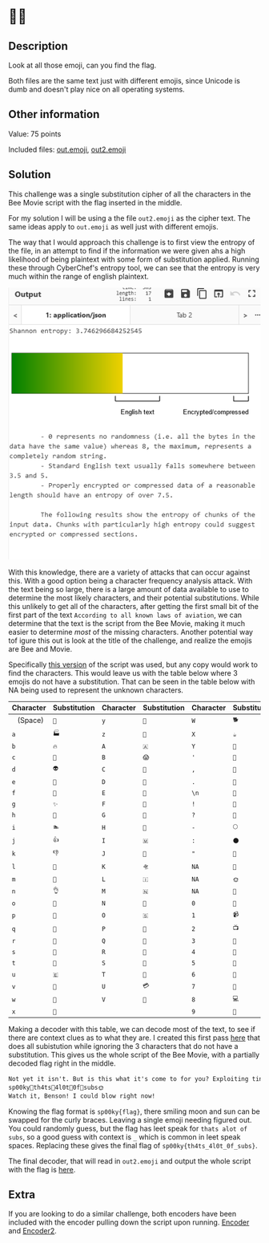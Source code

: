 # 🐝🎥

## Description

Look at all those emoji, can you find the flag.

Both files are the same text just with different emojis, since Unicode is dumb and doesn't play nice on all operating systems.

## Other information

Value: 75 points

Included files: [out.emoji](out.emoji), [out2.emoji](out2.emoji)

## Solution

This challenge was a single substitution cipher of all the characters in the Bee Movie script with the flag inserted in the middle.

For my solution I will be using a the file `out2.emoji` as the cipher text. The same ideas apply to `out.emoji` as well just with different emojis.

The way that I would approach this challenge is to first view the entropy of the file, in an attempt to find if the information we were given ahs a high likelihood of being plaintext with some form of substitution applied. Running these through CyberChef's entropy tool, we can see that the entropy is very much within the range of english plaintext.

![entropy](images/entropy.png)

With this knowledge, there are a variety of attacks that can occur against this. With a good option being a character frequency analysis attack. With the text being so large, there is a large amount of data available to use to determine the most likely characters, and their potential substitutions. While this unlikely to get all of the characters, after getting the first small bit of the first part of the text `According to all known laws of aviation`, we can determine that the text is the script from the Bee Movie, making it much easier to determine *most* of the missing characters. Another potential way tof igure this out is look at the title of the challenge, and realize the emojis are Bee and Movie.

Specifically [this version](https://gist.githubusercontent.com/MattIPv4/045239bc27b16b2bcf7a3a9a4648c08a/raw/2411e31293a35f3e565f61e7490a806d4720ea7e/bee%2520movie%2520script) of the script was used, but any copy would work to find the characters. This would leave us with the table below where 3 emojis do not have a substitution. That can be seen in the table below with NA being used to represent the unknown characters.

| Character | Substitution | Character | Substitution | Character | Substitution |
|-----------|--------------|-----------|--------------|-----------|--------------|
| ` ` (Space) | `🌌` | `y` | `👨` | `W` | `🐕` |
| `a` | `🏭` | `z` | `👩` | `X` | `☕` |
| `b` | `🔥` | `A` | `🇦` | `Y` | `🔑` |
| `c` | `👻` | `B` | `😱` | `'` | `🍖` |
| `d` | `👽` | `C` | `🦃` | `,` | `👋` |
| `e` | `🍉` | `D` | `📀` | `.` | `🛑` |
| `f` | `🍎` | `E` | `🧸` | `\n` | `🔞` |
| `g` | `✨` | `F` | `🍩` | `!` | `👀` |
| `h` | `🎂` | `G` | `🍪` | `?` | `💸` |
| `i` | `🏊` | `H` | `🍁` | `-` | `🌕` |
| `j` | `👍` | `I` | `🇲` | `:` | `🌑` |
| `k` | `👎` | `J` | `🥘` | `"` | `🌚` |
| `l` | `🌈` | `K` | `🛸` | `NA` | `🌝` |
| `m` | `🍕` | `L` | `🇮` | `NA` | `🌞` |
| `n` | `👌` | `M` | `🇳` | `NA` | `🌛` |
| `o` | `👾` | `N` | `💾` | `0` | `🥜` |
| `p` | `🤖` | `O` | `🇸` | `1` | `📹` |
| `q` | `👺` | `P` | `🥞` | `2` | `📺` |
| `r` | `👹` | `Q` | `🥢` | `3` | `🍴` |
| `s` | `👿` | `R` | `🥟` | `4` | `🧊` |
| `t` | `🤡` | `S` | `🎁` | `5` | `🍆` |
| `u` | `🇪` | `T` | `🏁` | `6` | `🌮` |
| `v` | `👶` | `U` | `💳` | `7` | `🍑` |
| `w` | `👦` | `V` | `🎄` | `8` | `💻` |
| `x` | `👧` | | | `9` | `📱` |

Making a decoder with this table, we can decode most of the text, to see if there are context clues as to what they are. I created this first pass [here](decoderFirstPass.py) that does all subistution while ignoring the 3 characters that do not have a substitution. This gives us the whole script of the Bee Movie, with a partially decoded flag right in the middle.

```txt
Not yet it isn't. But is this what it's come to for you? Exploiting tiny, helpless bees so you don't have to rehearse your part and learn your lines, sir?
sp00ky🌝th4ts🌛4l0t🌛0f🌛subs🌞
Watch it, Benson! I could blow right now!
```

Knowing the flag format is `sp00ky{flag}`, there smiling moon and sun can be swapped for the curly braces. Leaving a single emoji needing figured out. You could randomly guess, but the flag has leet speak for `thats alot of subs`, so a good guess with context is `_` which is common in leet speak spaces. Replacing these gives the final flag of `sp00ky{th4ts_4l0t_0f_subs}`.

The final decoder, that will read in `out2.emoji` and output the whole script with the flag is [here](decoder.py).

## Extra

If you are looking to do a similar challenge, both encoders have been included with the encoder pulling down the script upon running. [Encoder](encoder.py) and [Encoder2](encoder2.py).
